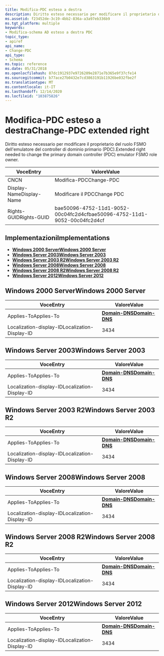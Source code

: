 ```yaml
---
title: Modifica-PDC esteso a destra
description: Diritto esteso necessario per modificare il proprietario del ruolo FSMO dell'emulatore del controller di dominio primario (PDC).
ms.assetid: f23452de-3c19-4bb2-836a-a3a97eb336b9
ms.tgt_platform: multiple
keywords:
- Modifica-schema AD esteso a destra PDC
topic_type:
- apiref
api_name:
- Change-PDC
api_type:
- Schema
ms.topic: reference
ms.date: 05/31/2018
ms.openlocfilehash: 87dc1912937e9726209e2871e7b365e9f37cfe14
ms.sourcegitcommit: b77ace27b0432e7cd3863191b11926be032fbe2f
ms.translationtype: MT
ms.contentlocale: it-IT
ms.lasthandoff: 12/14/2020
ms.locfileid: "103875826"
---
```

# <a name="change-pdc-extended-right"></a><span data-ttu-id="67889-104">Modifica-PDC esteso a destra</span><span class="sxs-lookup"><span data-stu-id="67889-104">Change-PDC extended right</span></span>

<span data-ttu-id="67889-105">Diritto esteso necessario per modificare il proprietario del ruolo FSMO dell'emulatore del controller di dominio primario (PDC).</span><span class="sxs-lookup"><span data-stu-id="67889-105">Extended right needed to change the primary domain controller (PDC) emulator FSMO role owner.</span></span>



| <span data-ttu-id="67889-106">Voce</span><span class="sxs-lookup"><span data-stu-id="67889-106">Entry</span></span> | <span data-ttu-id="67889-107">Valore</span><span class="sxs-lookup"><span data-stu-id="67889-107">Value</span></span> |
|--------------|--------------------------------------|
| <span data-ttu-id="67889-108">CN</span><span class="sxs-lookup"><span data-stu-id="67889-108">CN</span></span>           | <span data-ttu-id="67889-109">Modifica-PDC</span><span class="sxs-lookup"><span data-stu-id="67889-109">Change-PDC</span></span>                           |
| <span data-ttu-id="67889-110">Display-Name</span><span class="sxs-lookup"><span data-stu-id="67889-110">Display-Name</span></span> | <span data-ttu-id="67889-111">Modificare il PDC</span><span class="sxs-lookup"><span data-stu-id="67889-111">Change PDC</span></span>                           |
| <span data-ttu-id="67889-112">Rights-GUID</span><span class="sxs-lookup"><span data-stu-id="67889-112">Rights-GUID</span></span>  | <span data-ttu-id="67889-113">bae50096-4752-11d1-9052-00c04fc2d4cf</span><span class="sxs-lookup"><span data-stu-id="67889-113">bae50096-4752-11d1-9052-00c04fc2d4cf</span></span> |



## <a name="implementations"></a><span data-ttu-id="67889-114">Implementazioni</span><span class="sxs-lookup"><span data-stu-id="67889-114">Implementations</span></span>

-   [<span data-ttu-id="67889-115">**Windows 2000 Server**</span><span class="sxs-lookup"><span data-stu-id="67889-115">**Windows 2000 Server**</span></span>](#windows-2000-server)
-   [<span data-ttu-id="67889-116">**Windows Server 2003**</span><span class="sxs-lookup"><span data-stu-id="67889-116">**Windows Server 2003**</span></span>](#windows-server-2003)
-   [<span data-ttu-id="67889-117">**Windows Server 2003 R2**</span><span class="sxs-lookup"><span data-stu-id="67889-117">**Windows Server 2003 R2**</span></span>](#windows-server-2003-r2)
-   [<span data-ttu-id="67889-118">**Windows Server 2008**</span><span class="sxs-lookup"><span data-stu-id="67889-118">**Windows Server 2008**</span></span>](#windows-server-2008)
-   [<span data-ttu-id="67889-119">**Windows Server 2008 R2**</span><span class="sxs-lookup"><span data-stu-id="67889-119">**Windows Server 2008 R2**</span></span>](#windows-server-2008-r2)
-   [<span data-ttu-id="67889-120">**Windows Server 2012**</span><span class="sxs-lookup"><span data-stu-id="67889-120">**Windows Server 2012**</span></span>](#windows-server-2012)

## <a name="windows-2000-server"></a><span data-ttu-id="67889-121">Windows 2000 Server</span><span class="sxs-lookup"><span data-stu-id="67889-121">Windows 2000 Server</span></span>



| <span data-ttu-id="67889-122">Voce</span><span class="sxs-lookup"><span data-stu-id="67889-122">Entry</span></span> | <span data-ttu-id="67889-123">Valore</span><span class="sxs-lookup"><span data-stu-id="67889-123">Value</span></span> |
|-------------------------|----------------------------------------------|
| <span data-ttu-id="67889-124">Applies-To</span><span class="sxs-lookup"><span data-stu-id="67889-124">Applies-To</span></span>              | [<span data-ttu-id="67889-125">**Domain-DNS**</span><span class="sxs-lookup"><span data-stu-id="67889-125">**Domain-DNS**</span></span>](c-domaindns.md)<br/> |
| <span data-ttu-id="67889-126">Localization-display-ID</span><span class="sxs-lookup"><span data-stu-id="67889-126">Localization-Display-ID</span></span> | <span data-ttu-id="67889-127">34</span><span class="sxs-lookup"><span data-stu-id="67889-127">34</span></span>                                           |



## <a name="windows-server-2003"></a><span data-ttu-id="67889-128">Windows Server 2003</span><span class="sxs-lookup"><span data-stu-id="67889-128">Windows Server 2003</span></span>



| <span data-ttu-id="67889-129">Voce</span><span class="sxs-lookup"><span data-stu-id="67889-129">Entry</span></span> | <span data-ttu-id="67889-130">Valore</span><span class="sxs-lookup"><span data-stu-id="67889-130">Value</span></span> |
|-------------------------|----------------------------------------------|
| <span data-ttu-id="67889-131">Applies-To</span><span class="sxs-lookup"><span data-stu-id="67889-131">Applies-To</span></span>              | [<span data-ttu-id="67889-132">**Domain-DNS**</span><span class="sxs-lookup"><span data-stu-id="67889-132">**Domain-DNS**</span></span>](c-domaindns.md)<br/> |
| <span data-ttu-id="67889-133">Localization-display-ID</span><span class="sxs-lookup"><span data-stu-id="67889-133">Localization-Display-ID</span></span> | <span data-ttu-id="67889-134">34</span><span class="sxs-lookup"><span data-stu-id="67889-134">34</span></span>                                           |



## <a name="windows-server-2003-r2"></a><span data-ttu-id="67889-135">Windows Server 2003 R2</span><span class="sxs-lookup"><span data-stu-id="67889-135">Windows Server 2003 R2</span></span>



| <span data-ttu-id="67889-136">Voce</span><span class="sxs-lookup"><span data-stu-id="67889-136">Entry</span></span> | <span data-ttu-id="67889-137">Valore</span><span class="sxs-lookup"><span data-stu-id="67889-137">Value</span></span> |
|-------------------------|----------------------------------------------|
| <span data-ttu-id="67889-138">Applies-To</span><span class="sxs-lookup"><span data-stu-id="67889-138">Applies-To</span></span>              | [<span data-ttu-id="67889-139">**Domain-DNS**</span><span class="sxs-lookup"><span data-stu-id="67889-139">**Domain-DNS**</span></span>](c-domaindns.md)<br/> |
| <span data-ttu-id="67889-140">Localization-display-ID</span><span class="sxs-lookup"><span data-stu-id="67889-140">Localization-Display-ID</span></span> | <span data-ttu-id="67889-141">34</span><span class="sxs-lookup"><span data-stu-id="67889-141">34</span></span>                                           |



## <a name="windows-server-2008"></a><span data-ttu-id="67889-142">Windows Server 2008</span><span class="sxs-lookup"><span data-stu-id="67889-142">Windows Server 2008</span></span>



| <span data-ttu-id="67889-143">Voce</span><span class="sxs-lookup"><span data-stu-id="67889-143">Entry</span></span> | <span data-ttu-id="67889-144">Valore</span><span class="sxs-lookup"><span data-stu-id="67889-144">Value</span></span> |
|-------------------------|----------------------------------------------|
| <span data-ttu-id="67889-145">Applies-To</span><span class="sxs-lookup"><span data-stu-id="67889-145">Applies-To</span></span>              | [<span data-ttu-id="67889-146">**Domain-DNS**</span><span class="sxs-lookup"><span data-stu-id="67889-146">**Domain-DNS**</span></span>](c-domaindns.md)<br/> |
| <span data-ttu-id="67889-147">Localization-display-ID</span><span class="sxs-lookup"><span data-stu-id="67889-147">Localization-Display-ID</span></span> | <span data-ttu-id="67889-148">34</span><span class="sxs-lookup"><span data-stu-id="67889-148">34</span></span>                                           |



## <a name="windows-server-2008-r2"></a><span data-ttu-id="67889-149">Windows Server 2008 R2</span><span class="sxs-lookup"><span data-stu-id="67889-149">Windows Server 2008 R2</span></span>



| <span data-ttu-id="67889-150">Voce</span><span class="sxs-lookup"><span data-stu-id="67889-150">Entry</span></span> | <span data-ttu-id="67889-151">Valore</span><span class="sxs-lookup"><span data-stu-id="67889-151">Value</span></span> |
|-------------------------|----------------------------------------------|
| <span data-ttu-id="67889-152">Applies-To</span><span class="sxs-lookup"><span data-stu-id="67889-152">Applies-To</span></span>              | [<span data-ttu-id="67889-153">**Domain-DNS**</span><span class="sxs-lookup"><span data-stu-id="67889-153">**Domain-DNS**</span></span>](c-domaindns.md)<br/> |
| <span data-ttu-id="67889-154">Localization-display-ID</span><span class="sxs-lookup"><span data-stu-id="67889-154">Localization-Display-ID</span></span> | <span data-ttu-id="67889-155">34</span><span class="sxs-lookup"><span data-stu-id="67889-155">34</span></span>                                           |



## <a name="windows-server-2012"></a><span data-ttu-id="67889-156">Windows Server 2012</span><span class="sxs-lookup"><span data-stu-id="67889-156">Windows Server 2012</span></span>



| <span data-ttu-id="67889-157">Voce</span><span class="sxs-lookup"><span data-stu-id="67889-157">Entry</span></span> | <span data-ttu-id="67889-158">Valore</span><span class="sxs-lookup"><span data-stu-id="67889-158">Value</span></span> |
|-------------------------|----------------------------------------------|
| <span data-ttu-id="67889-159">Applies-To</span><span class="sxs-lookup"><span data-stu-id="67889-159">Applies-To</span></span>              | [<span data-ttu-id="67889-160">**Domain-DNS**</span><span class="sxs-lookup"><span data-stu-id="67889-160">**Domain-DNS**</span></span>](c-domaindns.md)<br/> |
| <span data-ttu-id="67889-161">Localization-display-ID</span><span class="sxs-lookup"><span data-stu-id="67889-161">Localization-Display-ID</span></span> | <span data-ttu-id="67889-162">34</span><span class="sxs-lookup"><span data-stu-id="67889-162">34</span></span>                                           |



 

 





